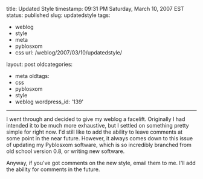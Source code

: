 title: Updated Style
timestamp: 09:31 PM Saturday, March 10, 2007 EST
status: published
slug: updatedstyle
tags:
- weblog
- style
- meta
- pyblosxom
- css
url: /weblog/2007/03/10/updatedstyle/

layout: post
oldcategories:
- meta
oldtags:
- css
- pyblosxom
- style
- weblog
wordpress_id: '139'

---

I went through and decided to give my weblog a facelift.  Originally I had intended it to be much more exhaustive, but I settled on something pretty simple for right now.  I'd still like to add the ability to leave comments at some point in the near future.  However, it always comes down to this issue of updating my Pyblosxom software, which is so incredibly branched from old school version 0.8, or writing new software.

Anyway, if you've got comments on the new style, email them to me.  I'll add the ability for comments in the future.

